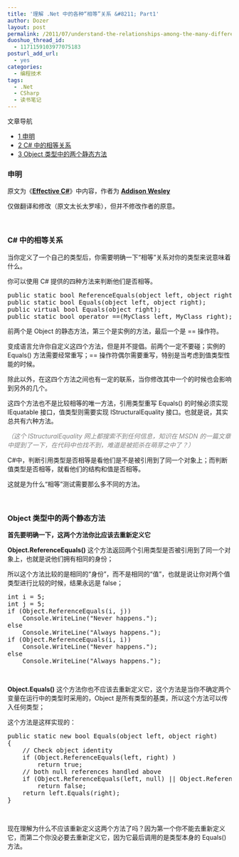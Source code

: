 ```yaml
---
title: '理解 .Net 中的各种“相等”关系 &#8211; Part1'
author: Dozer
layout: post
permalink: /2011/07/understand-the-relationships-among-the-many-different-concepts-of-equality-part1/
duoshuo_thread_id:
  - 1171159103977075183
posturl_add_url:
  - yes
categories:
  - 编程技术
tags:
  - .Net
  - CSharp
  - 读书笔记
---
```

<div id="toc_container" class="no_bullets">
  <p class="toc_title">
    文章导航
  </p>
  
  <ul class="toc_list">
    <li>
      <a href="#i"><span class="toc_number toc_depth_1">1</span> 申明</a>
    </li>
    <li>
      <a href="#C"><span class="toc_number toc_depth_1">2</span> C# 中的相等关系</a>
    </li>
    <li>
      <a href="#Object"><span class="toc_number toc_depth_1">3</span> Object 类型中的两个静态方法</a>
    </li>
  </ul>
</div>

### <span id="i">申明</span>

原文为《<a href="http://books.google.com/books?id=6qkSQQAACAAJ" target="_blank"><strong>Effective C#</strong></a>》中内容，作者为 <a href="http://www.google.com/search?q=Addison+Wesley" target="_blank"><strong>Addison Wesley</strong></a>

仅做翻译和修改（原文太长太罗嗦），但并不修改作者的原意。

&nbsp;

### <span id="C">C# 中的相等关系</span>

当你定义了一个自己的类型后，你需要明确一下“相等”关系对你的类型来说意味着什么。

你可以使用 C# 提供的四种方法来判断他们是否相等。

<pre class="brush:csharp">public static bool ReferenceEquals(object left, object right);
public static bool Equals(object left, object right);
public virtual bool Equals(object right);
public static bool operator ==(MyClass left, MyClass right);</pre>

前两个是 Object 的静态方法，第三个是实例的方法，最后一个是 == 操作符。

变成语言允许你自定义这四个方法，但是并不提倡。前两个一定不要碰；实例的 Equals() 方法需要经常重写；== 操作符偶尔需要重写，特别是当考虑到值类型性能的时候。

除此以外，在这四个方法之间也有一定的联系，当你修改其中一个的时候也会影响到另外的几个。

<!--more-->

这四个方法也不是比较相等的唯一方法，引用类型重写 Equals() 的时候必须实现 IEquatable<T> 接口，值类型则需要实现 IStructuralEquality 接口。也就是说，其实总共有六种方法。

*<span style="color: #808080;">（这个 IStructuralEquality 网上都搜索不到任何信息，知识在 MSDN 的一篇文章中提到了一下，在代码中也找不到，难道是被扼杀在萌芽之中了？）</span>*

C#中，判断引用类型是否相等是看他们是不是被引用到了同一个对象上；而判断值类型是否相等，就看他们的结构和值是否相等。

这就是为什么“相等”测试需要那么多不同的方法。

&nbsp;

### <span id="Object">Object 类型中的两个静态方法</span>

**首先要明确一下，这两个方法你比应该去重新定义它**

**Object.ReferenceEquals()** 这个方法返回两个引用类型是否被引用到了同一个对象上，也就是说他们拥有相同的身份；

所以这个方法比较的是相同的“身份”，而不是相同的“值”，也就是说让你对两个值类型进行比较的时候，结果永远是 false；

<pre class="brush:csharp">int i = 5;
int j = 5;
if (Object.ReferenceEquals(i, j))
	Console.WriteLine("Never happens.");
else
	Console.WriteLine("Always happens.");
if (Object.ReferenceEquals(i, i))
	Console.WriteLine("Never happens.");
else
	Console.WriteLine("Always happens.");</pre>

&nbsp;

**Object.Equals()** 这个方法你也不应该去重新定义它，这个方法是当你不确定两个变量在运行中的类型时采用的，Object 是所有类型的基类，所以这个方法可以传入任何类型；

这个方法是这样实现的：

<pre class="brush:csharp">public static new bool Equals(object left, object right)
{
	// Check object identity
	if (Object.ReferenceEquals(left, right) )
		return true;
	// both null references handled above
	if (Object.ReferenceEquals(left, null) || Object.ReferenceEquals(right, null))
		return false;
	return left.Equals(right);
}</pre>

&nbsp;

现在理解为什么不应该重新定义这两个方法了吗？因为第一个你不能去重新定义它，而第二个你没必要去重新定义它，因为它最后调用的是类型本身的 Equals() 方法。
